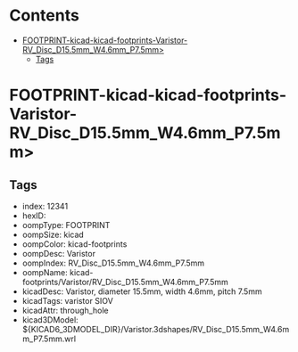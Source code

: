 



Contents
========

* [FOOTPRINT-kicad-kicad-footprints-Varistor-RV_Disc_D15.5mm_W4.6mm_P7.5mm>](#footprint-kicad-kicad-footprints-varistor-rv_disc_d155mm_w46mm_p75mm)
	* [Tags](#tags)

# FOOTPRINT-kicad-kicad-footprints-Varistor-RV_Disc_D15.5mm_W4.6mm_P7.5mm>

## Tags

- index: 12341
- hexID: 
- oompType: FOOTPRINT
- oompSize: kicad
- oompColor: kicad-footprints
- oompDesc: Varistor
- oompIndex: RV_Disc_D15.5mm_W4.6mm_P7.5mm
- oompName: kicad-footprints/Varistor/RV_Disc_D15.5mm_W4.6mm_P7.5mm
- kicadDesc: Varistor, diameter 15.5mm, width 4.6mm, pitch 7.5mm
- kicadTags: varistor SIOV
- kicadAttr: through_hole
- kicad3DModel: ${KICAD6_3DMODEL_DIR}/Varistor.3dshapes/RV_Disc_D15.5mm_W4.6mm_P7.5mm.wrl
